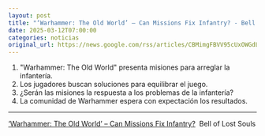 ```yaml
---
layout: post
title: "‘Warhammer: The Old World’ – Can Missions Fix Infantry? - Bell of Lost Souls"
date: 2025-03-12T07:00:00
categories: noticias
original_url: https://news.google.com/rss/articles/CBMimgFBVV95cUxOWGdLalZ2YnR5Ui1fMUlnaWp1OEFGQWNKLUttZnBfdl9MUmZycEl0ak01Z1J6czNFTmNtR2pfeGdrcGtkRkhEOFFpUlVYMXZNNDlfcXBoVGJLZ3RuNEZqc1FGZG1pX21jNDR2a1djSTM1YVVobEN5RTk2SEFpZUQtYm9OX0J2UDNZZElLNjdFR29aUkRnbXpRa3JB?oc=5
---
```



1. "Warhammer: The Old World" presenta misiones para arreglar la infantería.
2. Los jugadores buscan soluciones para equilibrar el juego.
3. ¿Serán las misiones la respuesta a los problemas de la infantería?
4. La comunidad de Warhammer espera con expectación los resultados.


---


[‘Warhammer: The Old World’ – Can Missions Fix Infantry?](https://news.google.com/rss/articles/CBMimgFBVV95cUxOWGdLalZ2YnR5Ui1fMUlnaWp1OEFGQWNKLUttZnBfdl9MUmZycEl0ak01Z1J6czNFTmNtR2pfeGdrcGtkRkhEOFFpUlVYMXZNNDlfcXBoVGJLZ3RuNEZqc1FGZG1pX21jNDR2a1djSTM1YVVobEN5RTk2SEFpZUQtYm9OX0J2UDNZZElLNjdFR29aUkRnbXpRa3JB?oc=5)  Bell of Lost Souls